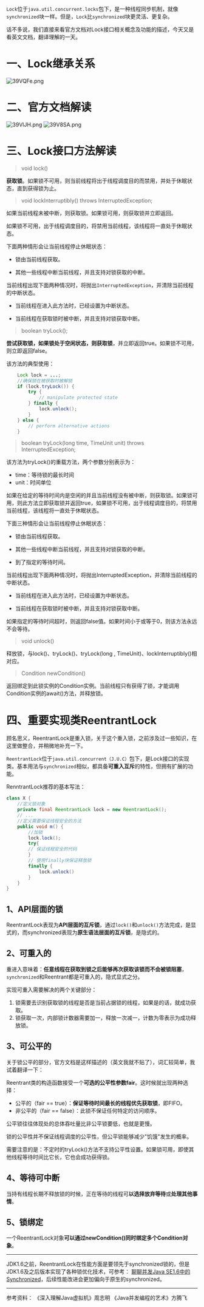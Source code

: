 `Lock`位于`java.util.concurrent.locks`包下，是一种线程同步机制，就像`synchronized`块一样。但是，`Lock`比`synchronized`块更灵活、更复杂。

话不多说，我们直接来看官方文档对Lock接口相关概念及功能的描述，今天又是看英文文档，翻译理解的一天。
# 一、Lock继承关系
![39VQFe.png](https://s2.ax1x.com/2020/02/16/39VQFe.png)

# 二、官方文档解读
![39VlJH.png](https://s2.ax1x.com/2020/02/16/39VlJH.png)
![39V8SA.png](https://s2.ax1x.com/2020/02/16/39V8SA.png)

# 三、Lock接口方法解读
> void lock()

**获取锁**。如果锁不可用，则当前线程将出于线程调度目的而禁用，并处于休眠状态，直到获得锁为止。

> void lockInterruptibly() throws InterruptedException;


如果当前线程未被中断，则获取锁。如果锁可用，则获取锁并立即返回。


如果锁不可用，出于线程调度目的，将禁用当前线程，该线程将一直处于休眠状态。

下面两种情形会让当前线程停止休眠状态：

- 锁由当前线程获取。

- 其他一些线程中断当前线程，并且支持对锁获取的中断。


当前线程出现下面两种情况时，将抛出`InterruptedException`，并清除当前线程的中断状态。

- 当前线程在进入此方法时，已经设置为中断状态。

- 当前线程在获取锁时被中断，并且支持对锁获取中断。

> boolean tryLock();

**尝试获取锁，如果锁处于空闲状态，则获取锁**，并立即返回true。如果锁不可用，则立即返回false。

该方法的典型使用：
```java
    Lock lock = ...;
    //确保锁在被获取时被解锁
    if (lock.tryLock()) {
        try {
            // manipulate protected state
        } finally {
            lock.unlock();
        }
    } else {
        // perform alternative actions
    }
```
> boolean tryLock(long time, TimeUnit unit) throws 
> InterruptedException;

该方法为tryLock()的重载方法，两个参数分别表示为：

- time：等待锁的最长时间
- unit：时间单位



如果在给定的等待时间内是空闲的并且当前线程没有被中断，则获取锁。如果锁可用，则此方法立即获取锁并返回true，如果锁不可用，出于线程调度目的，将禁用当前线程，该线程将一直处于休眠状态。

下面三种情形会让当前线程停止休眠状态：

- 锁由当前线程获取。

- 其他一些线程中断当前线程，并且支持对锁获取的中断。
- 到了指定的等待时间。

当前线程出现下面两种情况时，将抛出InterruptedException，并清除当前线程的中断状态。

- 当前线程在进入此方法时，已经设置为中断状态。

- 当前线程在获取锁时被中断，并且支持对锁获取中断。


如果指定的等待时间超时，则返回false值。如果时间小于或等于0，则该方法永远不会等待。

> void unlock()

释放锁，与lock()、tryLock()、tryLock(long , TimeUnit)、lockInterruptibly()相对应。

> Condition newCondition()


返回绑定到此锁实例的Condition实例。当前线程只有获得了锁，才能调用Condition实例的await()方法，并释放锁。


# 四、重要实现类ReentrantLock

顾名思义，ReentrantLock是重入锁，关于这个重入锁，之前涉及过一些知识，在这里做整合，并稍微地补充一下。


`ReentrantLock`位于`java.util.concurrent（J.U.C）`包下，是Lock接口的实现类。基本用法与`synchronized`相似，都具备**可重入互斥**的特性，但拥有扩展的功能。


RenntrantLock推荐的基本写法：
```java
class X {
    //定义锁对象
    private final ReentrantLock lock = new ReentrantLock();
    // ...
    //定义需要保证线程安全的方法
    public void m() {
        //加锁
        lock.lock();  
        try{
        // 保证线程安全的代码
        }
        // 使用finally块保证释放锁
        finally {
            lock.unlock()
        }
    }
}
```
## 1、API层面的锁
ReentrantLock表现为**API层面的互斥锁**，通过`lock()`和`unlock()`方法完成，是显式的，而synchronized表现为**原生语法层面的互斥锁**，是隐式的。
## 2、可重入的

重进入意味着：**任意线程在获取到锁之后能够再次获取该锁而不会被锁阻塞**，`synchronized`和Reentrant都是可重入的，隐式显式之分。

实现可重入需要解决的两个关键部分：

1. 锁需要去识别获取锁的线程是否是当前占据锁的线程，如果是的话，就成功获取。
2. 锁获取一次，内部锁计数器需要加一，释放一次减一，计数为零表示为成功释放锁。

## 3、可公平的

关于锁公平的部分，官方文档是这样描述的（英文我就不贴了），词汇较简单，我试着翻译一下：


Reentrant类的构造函数接受一个**可选的公平性参数fair**。这时候就出现两种选择：

- 公平的（fair == true）：**保证等待时间最长的线程优先获取锁**，即FIFO。
- 非公平的（fair == false）：此锁不保证任何特定的访问顺序。

公平锁往往体现处的总体吞吐量比非公平锁要低，也就是更慢。

锁的公平性并不保证线程调度的公平性，但公平锁能够减少"饥饿"发生的概率。

需要注意的是：不定时的tryLock()方法不支持公平性设置。如果锁可用，即使其他线程等待时间比它长，它也会成功获得锁。



## 4、等待可中断
当持有线程长期不释放锁的时候，正在等待的线程可**以选择放弃等待**或**处理其他事情**。

## 5、锁绑定

一个ReentrantLock对象**可以通过newCondition()同时绑定多个Condition对象**。

---

JDK1.6之前，ReentrantLock在性能方面是要领先于synchronized锁的，但是JDK1.6及之后版本实现了各种锁优化技术，可参考：
[聊聊并发Java SE1.6中的Synchronized](https://blog.csdn.net/Sky_QiaoBa_Sum/article/details/104347808)，后续性能改进会更加偏向于原生的synchronized。

---

参考资料：
《深入理解Java虚拟机》周志明
《Java并发编程的艺术》方腾飞